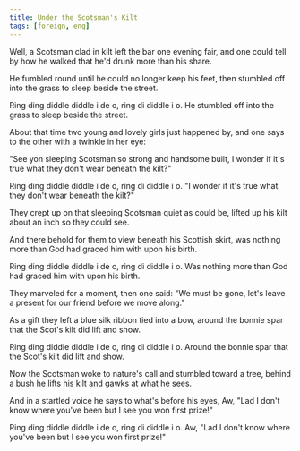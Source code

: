```yaml
---
title: Under the Scotsman's Kilt
tags: [foreign, eng]
---
```


Well, a Scotsman clad in kilt
left the bar one evening fair,
and one could tell by how he walked
that he'd drunk more than his share.

He fumbled round until he
could no longer keep his feet,
then stumbled off into the grass
to sleep beside the street.

Ring ding diddle diddle i de o,
ring di diddle i o.
He stumbled off into the grass to
sleep beside the street.

About that time two young and
lovely girls just happened by,
and one says to the other
with a twinkle in her eye:

"See yon sleeping Scotsman
so strong and handsome built,
I wonder if it's true what they
don't wear beneath the kilt?"

Ring ding diddle diddle i de o,
ring di diddle i o.
"I wonder if it's true what
they don't wear beneath the kilt?"

They crept up on that sleeping
Scotsman quiet as could be,
lifted up his kilt about
an inch so they could see.

And there behold for them to view
beneath his Scottish skirt,
was nothing more than God had
graced him with upon his birth.

Ring ding diddle diddle i de o,
ring di diddle i o.
Was nothing more than God had
graced him with upon his birth.

They marveled for a moment,
then one said: "We must be gone,
let's leave a present for our friend
before we move along."

As a gift they left a blue silk
ribbon tied into a bow,
around the bonnie spar that
the Scot's kilt did lift and show.

Ring ding diddle diddle i de o,
ring di diddle i o.
Around the bonnie spar that
the Scot's kilt did lift and show.

Now the Scotsman woke to nature's
call and stumbled toward a tree,
behind a bush he lifts his kilt and
gawks at what he sees.

And in a startled voice he says
to what's before his eyes,
Aw, "Lad I don't know where you've
been but I see you won first prize!"

Ring ding diddle diddle i de o,
ring di diddle i o.
Aw, "Lad I don't know where you've
been but I see you won first prize!"

